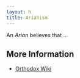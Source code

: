 ```yaml
---
layout: h
title: Arianism
---
```

An _Arian_ believes that &hellip;

## More Information
- [Orthodox Wiki](https://orthodoxwiki.org/Arianism)

